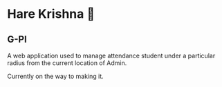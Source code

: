 # Hare Krishna 🌼

## G-PI
A web application used to manage attendance student under a particular radius from the current location of Admin.

Currently on the way to making it. 


